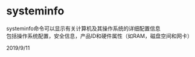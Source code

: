 # systeminfo

systeminfo命令可以显示有关计算机及其操作系统的详细配置信息  
包括操作系统配置，安全信息，产品ID和硬件属性（如RAM，磁盘空间和网卡）  


2019/9/11  
